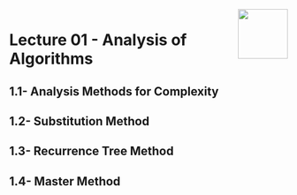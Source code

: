 <img align="right" width="90" height="90" src="https://github.com/cs-MohamedAyman/Computer-Science-Textbooks/blob/master/logos/algorithms.jpg">

# Lecture 01 - Analysis of Algorithms
## 1.1- Analysis Methods for Complexity
## 1.2- Substitution Method
## 1.3- Recurrence Tree Method
## 1.4- Master Method
